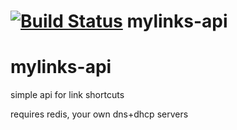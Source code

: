 [![Build Status](https://travis-ci.org/rynodivino/mylinks-api.png)](https://travis-ci.org/rynodivino/mylinks-api)
mylinks-api
==========

# mylinks-api
simple api for link shortcuts

requires redis, your own dns+dhcp servers
